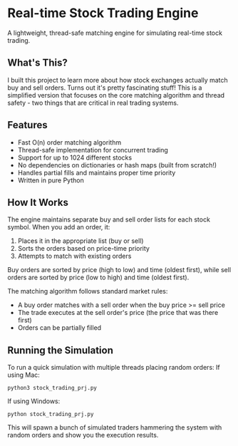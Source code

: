 
# Real-time Stock Trading Engine

A lightweight, thread-safe matching engine for simulating real-time stock trading.

## What's This?

I built this project to learn more about how stock exchanges actually match buy and sell orders. Turns out it's pretty fascinating stuff! This is a simplified version that focuses on the core matching algorithm and thread safety - two things that are critical in real trading systems.

## Features

- Fast O(n) order matching algorithm
- Thread-safe implementation for concurrent trading
- Support for up to 1024 different stocks
- No dependencies on dictionaries or hash maps (built from scratch!)
- Handles partial fills and maintains proper time priority
- Written in pure Python

## How It Works

The engine maintains separate buy and sell order lists for each stock symbol. When you add an order, it:

1. Places it in the appropriate list (buy or sell)
2. Sorts the orders based on price-time priority
3. Attempts to match with existing orders

Buy orders are sorted by price (high to low) and time (oldest first), while sell orders are sorted by price (low to high) and time (oldest first).

The matching algorithm follows standard market rules:
- A buy order matches with a sell order when the buy price >= sell price
- The trade executes at the sell order's price (the price that was there first)
- Orders can be partially filled


## Running the Simulation

To run a quick simulation with multiple threads placing random orders:
If using Mac:

```
python3 stock_trading_prj.py
```

If using Windows:
```
python stock_trading_prj.py
```

This will spawn a bunch of simulated traders hammering the system with random orders and show you the execution results.
